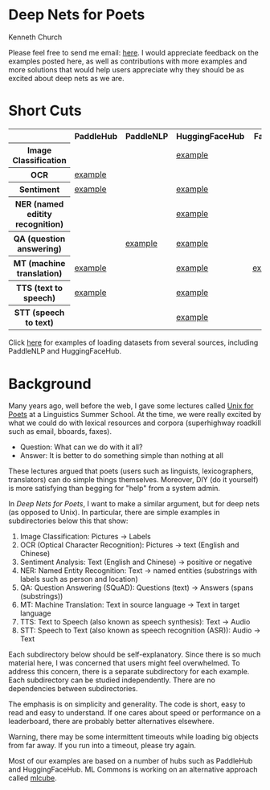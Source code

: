 # Deep Nets for Poets

Kenneth Church
<p>

Please feel free to send me email: <a
href="mailto:kenneth.ward.church@gmail.com?subject=Deep_Nets_for_Poets">here</a>.
I would appreciate feedback on the examples posted here, as well as
contributions with more examples and more solutions that would help
users appreciate why they should be as excited about deep nets as we
are.

<h1>Short Cuts</h1>

<table id="shortcuts">
<tr> <th> </th>      <th> PaddleHub </th>  <th> PaddleNLP </th> <th> HuggingFaceHub </th> <th> Fairseq </th> </tr>
<tr> <th> Image Classification </th>  <td> <td> </td> </td> <td> <a href="pretrained/examples/HuggingFaceHub/inference/image_classification">example</a>  </td> <td> </td> </tr>
<tr> <th> OCR </th>  <td> <a href="pretrained/examples/PaddleHub/inference/OCR">example</a> <td> </td> </td> <td> </td> <td> </td> </tr>
<tr> <th> Sentiment </th> <td> <a href="pretrained/examples/PaddleHub/inference/sentiment">example</a> <td> </td> </td> <td> <a href="pretrained/examples/HuggingFaceHub/inference/sentiment">example</a>  </td> <td> </td> </tr>
<tr> <th> NER (named editity recognition)</th> <td> </td> <td> </td><td> <a href="pretrained/examples/HuggingFaceHub/inference/ner">example</a> </td>  </tr>
<tr> <th> QA (question answering)</th> <td> </td> <td> <a href="pretrained/examples/PaddleNLP/inferencequestion_answering">example</a> <td> <a href="pretrained/examples/HuggingFaceHub/inference/question_answering">example</a> </td> </td> <td> </td> </tr>
<tr> <th> MT (machine translation)</th> <td> <a href="pretrained/examples/PaddleHub/inference/translate">example</a> </td> <td> </td> <td> <a href="pretrained/examples/HuggingFaceHub/inference/translate">example</a> </td>  <td> <a href="pretrained/examples/Fairseq/inference/translate">example</a> </td> </tr>
<tr> <th> TTS (text to speech)</th> <td> <a href="pretrained/examples/PaddleHub/inference/text_to_speech">example</a> </td> <td> </td> <td> <a href="pretrained/examples/HuggingFaceHub/inference/text_to_speech">example</a>  </td>  <td> </td> </tr>
<tr> <th> STT (speech to text)</th> <td>  </td> <td> </td> <td> <a href="pretrained/examples/HuggingFaceHub/inference/speech_to_text">example</a> </td>  <td> </td> </tr>
</table>

Click <a href="datasets">here</a> for examples of loading datasets from several sources, including PaddleNLP and HuggingFaceHub.</li>

<h1>Background</h1>

<p>
Many years ago, well before the web, I gave some lectures called
<a
href="https://web.stanford.edu/class/cs124/kwc-unix-for-poets.pdf">Unix
for Poets</a> at
a Linguistics Summer School.  At the time, we were really excited by what we could
do with lexical resources and corpora (superhighway roadkill such as
email, bboards, faxes).

<ul>
<li> Question: What can we do with it all?</li>
<li> Answer: It is better to do something simple than nothing at all</li>
</ul>

These lectures argued that poets (users such as linguists,
lexicographers, translators) can do simple things themselves.
Moreover, DIY (do it yourself) is more satisfying than begging for
"help" from a system admin.

<p>

In <i>Deep Nets for Poets</i>, I want to make a similar argument,
but for deep nets (as opposed to Unix).  In particular, there are simple
examples in subdirectories below this that show:

<ol>
<li>Image Classification: Pictures &#8594; Labels </li>
<li>OCR (Optical Character Recognition): Pictures &#8594; text (English and Chinese)</li>
<li>Sentiment Analysis: Text (English and Chinese) &#8594; positive or negative</li>
<li>NER: Named Entity Recognition: Text &#8594; named entities (substrings with labels such as person and location)</li>
<li>QA: Question Answering (SQuAD): Questions (text) &#8594; Answers (spans (substrings))</li>
<li>MT: Machine Translation: Text in source language &#8594; Text in target language</li>
<li>TTS: Text to Speech (also known as speech synthesis): Text &#8594; Audio </li>
<li>STT: Speech to Text (also known as speech recognition (ASR)): Audio &#8594; Text</li>
</ol>

Each subdirectory below should be self-explanatory.  Since there is so
much material here, I was concerned that users might feel overwhelmed.
To address this concern, there is a separate subdirectory for each
example.  Each subdirectory can be studied independently.  There are
no dependencies between subdirectories.

<p>

The emphasis is on simplicity and generality.  The code is short, easy
to read and easy to understand.  If one cares about speed or
performance on a leaderboard, there are probably better alternatives
elsewhere.

<p>


Warning, there may be some intermittent timeouts while loading big
objects from far away.  If you run into a timeout, please try again.

<p>

Most of our examples are based on
a number of hubs such as PaddleHub and HuggingFaceHub.  ML Commons is working
on an alternative approach called <a href="https://github.com/mlcommons/mlcube">mlcube</a>.
